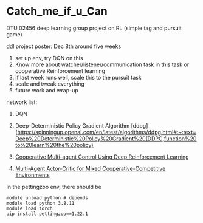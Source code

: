 # Catch_me_if_u_Can
DTU 02456 deep learning group project on RL (simple tag and pursuit game)

ddl project poster: Dec 8th around five weeks

1. set up env, try DQN on this
2. Know more about watcher/listener/communication task in this task or cooperative Reinforcement learning
3. if last week runs well, scale this to the pursuit task
4. scale and tweak everything
5. future work and wrap-up

network list:
1. DQN
2. Deep-Deterministic Policy Gradient Algorithm [ddpg](https://spinningup.openai.com/en/latest/algorithms/ddpg.html#:~:text=Deep%20Deterministic%20Policy%20Gradient%20(DDPG,function%20to%20learn%20the%20policy)

3. [Cooperative Multi-agent Control Using Deep Reinforcement Learning](https://link.springer.com/chapter/10.1007/978-3-319-71682-4_5)
4. [Multi-Agent Actor-Critic for Mixed Cooperative-Competitive Environments](https://arxiv.org/abs/1706.02275)


In the pettingzoo env, there should be 

```shell
module unload python # depends
module load python 3.8.11
module load torch 
pip install pettingzoo==1.22.1
```